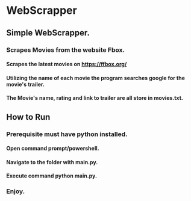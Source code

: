 # WebScrapper
## Simple WebScrapper. 
### Scrapes Movies from the website Fbox.
#### Scrapes the latest movies on https://ffbox.org/
#### Utilizing the name of each movie the program searches google for the movie's trailer.
#### The Movie's name, rating and link to trailer are all store in movies.txt.

## How to Run
### Prerequisite must have python installed.
#### Open command prompt/powershell.
#### Navigate to the folder with main.py.
#### Execute command python main.py.
### Enjoy.
